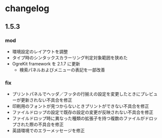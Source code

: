 
changelog
==========================

1.5.3
--------------------------

### mod
- 環境設定のレイアウトを調整
- タイプ時のシンタックスカラーリング判定対象範囲を狭めた
- OgreKit framework を 2.1.7 に更新
    - 検索パネルおよびメニューの表記を一部改善

### fix
- プリントパネルでヘッダ／フッタの行揃えの設定を変更したときにプレビューが更新されない不具合を修正
- 印刷用のフォントが見つからないときプリントができない不具合を修正
- ファイルドロップの設定で既存の設定の変更が反映されない不具合を修正
- ファイルドロップ時に異なった種類の拡張子を持つ複数のファイルがドロップされた際の不具合を修正
- 英語環境でのエラーメッセージを修正
